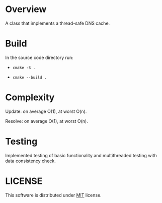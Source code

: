 # Overview

A class that implements a thread-safe DNS cache.

# Build

In the source code directory run:

* ```cmake -S .```

* ```cmake --build .```

# Complexity

Update: on average O(1), at worst O(n).

Resolve: on average O(1), at worst O(n).

# Testing

Implemented testing of basic functionality and multithreaded testing with data consistency check.

# LICENSE

This software is distributed under [MIT](https://opensource.org/licenses/MIT) license.
